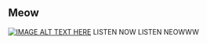 ## Meow


[![IMAGE ALT TEXT HERE](https://img.youtube.com/vi/JfbRrG1gocw?si=80HVkX61M_AurVSk/0.jpg)]([https://www.youtube.com/watch?v=YOUTUBE_VIDEO_ID_HERE](https://youtu.be/JfbRrG1gocw?si=80HVkX61M_AurVSk))
LISTEN NOW LISTEN NEOWWW
<!--
**Your-Machine/Your-Machine** is a ✨ _special_ ✨ repository because its `README.md` (this file) appears on your GitHub profile.

Here are some ideas to get you started:

- 🔭 I’m currently working on ...
- 🌱 I’m currently learning ...
- 👯 I’m looking to collaborate on ...
- 🤔 I’m looking for help with ...
- 💬 Ask me about ...
- 📫 How to reach me: ...
- 😄 Pronouns: ...
- ⚡ Fun fact: ...
-->
